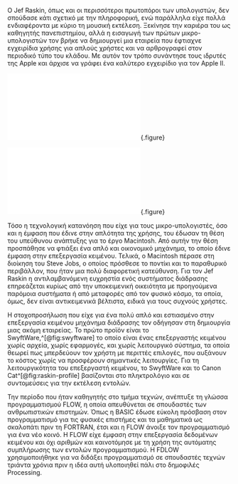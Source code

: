 Ο Jef Raskin, όπως και οι περισσότεροι πρωτοπόροι των υπολογιστών, δεν σπούδασε κάτι σχετικό με την πληροφορική, ενώ παράλληλα είχε πολλά ενδιαφέροντα με κύριο τη μουσική εκτέλεση. Ξεκίνησε την καριέρα του ως καθηγητής πανεπιστημίου, αλλά η εισαγωγή των πρώτων μικρο-υπολογιστών τον βρήκε να δημιουργεί μια εταιρεία που έφτιαχνε εγχειρίδια χρήσης για απλούς χρήστες και να αρθρογραφεί στον περιοδικό τύπο του κλάδου. Με αυτόν τον τρόπο συνάντησε τους ιδρυτές της Apple και άρχισε να γράφει ένα καλύτερο εγχειρίδιο για τον Apple II.


![](swyftware.md){.figure}

![](raskin-profile.md){.figure}

Τόσο η τεχνολογική κατανόηση που είχε για τους μικρο-υπολογιστές, όσο και η έμφαση που έδινε στην απλότητα της χρήσης, του έδωσαν τη θέση του υπεύθυνου ανάπτυξης για το έργο Macintosh. Από αυτήν την θέση προσπάθησε να φτιάξει ένα απλό και οικονομικό μηχάνημα, το οποίο έδινε έμφαση στην επεξεργασία κειμένου. Τελικά, ο Macintosh πέρασε στη διοίκηση του Steve Jobs, ο οποίος πρόσθεσε το ποντίκι και το παραθυρικό περιβάλλον, που ήταν μια πολύ διαφορετική κατεύθυνση. Για τον Jef Raskin η αντιλαμβανόμενη ευχρηστία ενός συστήματος διάδρασης επηρεάζεται κυρίως από την υποκειμενική οικειότητα με προηγούμενα παρόμοια συστήματα ή από μεταφορές από τον φυσικό κόσμο, τα οποία, όμως, δεν είναι αντικειμενικά βέλτιστα, ειδικά για τους συχνούς χρήστες.


Η στοχοπροσήλωση που είχε για ένα πολύ απλό και εστιασμένο στην επεξεργασία κειμένου μηχάνημα διάδρασης τον οδήγησαν στη δημιουργία μιας ακόμη εταιρείας. Το πρώτο προϊόν είναι το SwyftWare,^[@fig:swyftware] το οποίο είναι ένας επεξεργαστής κειμένου χωρίς αρχεία, χωρίς εφαρμογές, και χωρίς λειτουργικό σύστημα, τα οποία θεωρεί πως μπερδεύουν τον χρήστη με περιττές επιλογές, που αυξάνουν το κόστος χωρίς να προσφέρουν σημαντικές λειτουργίες. Για τη λειτουργικότητα του επεξεργαστή κειμένου, το SwyftWare και το Canon Cat^[@fig:raskin-profile] βασίζονται στο πληκτρολόγιο και σε συντομεύσεις για την εκτέλεση εντολών.


Την περίοδο που ήταν καθηγητής στο τμήμα τεχνών, ανέπτυξε τη γλώσσα προγραμματισμού FLOW, η οποία απευθύνεται σε σπουδαστές των ανθρωπιστικών επιστημών. Όπως η BASIC έδωσε εύκολη πρόσβαση στον προγραμματισμό για τις φυσικές επιστήμες και τα μαθηματικά ως σκαλοπάτι πριν τη FORTRAN, έτσι και η FLOW άνοιξε τον προγραμματισμό για ένα νέο κοινό. Η FLOW είχε έμφαση στην επεξεργασία δεδομένων κειμένου και όχι αριθμών και καινοτόμησε με τη χρήση της αυτόματης συμπλήρωσης των εντολών προγραμματισμού. Η FDLOW χρησιμοποιήθηκε για να διδάξει προγραμματισμό σε σπουδαστές τεχνών τριάντα χρόνια πριν η ιδέα αυτή υλοποιηθεί πάλι στο δημοφιλές Processing.



